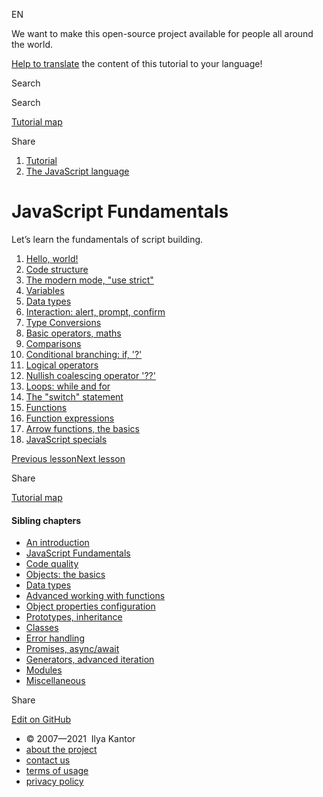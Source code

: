 EN

<!-- -->

We want to make this open-source project available for people all around the world.

[Help to translate](https://javascript.info/translate) the content of this tutorial to your language!

Search

Search

<a href="/tutorial/map" class="map"><span class="map__text">Tutorial map</span></a>

<span class="share-icons__title">Share</span><a href="https://twitter.com/share?url=https%3A%2F%2Fjavascript.info%2Ffirst-steps" class="share share_tw"></a><a href="https://www.facebook.com/sharer/sharer.php?s=100&amp;p%5Burl%5D=https%3A%2F%2Fjavascript.info%2Ffirst-steps" class="share share_fb"></a>

1.  <a href="/" class="breadcrumbs__link"><span class="breadcrumbs__hidden-text">Tutorial</span></a>
2.  <span id="breadcrumb-1"><a href="/js" class="breadcrumbs__link"><span>The JavaScript language</span></a></span>

# JavaScript Fundamentals

Let’s learn the fundamentals of script building.

1.  <a href="/hello-world" class="lessons-list__link">Hello, world!</a>
2.  <a href="/structure" class="lessons-list__link">Code structure</a>
3.  <a href="/strict-mode" class="lessons-list__link">The modern mode, "use strict"</a>
4.  <a href="/variables" class="lessons-list__link">Variables</a>
5.  <a href="/types" class="lessons-list__link">Data types</a>
6.  <a href="/alert-prompt-confirm" class="lessons-list__link">Interaction: alert, prompt, confirm</a>
7.  <a href="/type-conversions" class="lessons-list__link">Type Conversions</a>
8.  <a href="/operators" class="lessons-list__link">Basic operators, maths</a>
9.  <a href="/comparison" class="lessons-list__link">Comparisons</a>
10. <a href="/ifelse" class="lessons-list__link">Conditional branching: if, '?'</a>
11. <a href="/logical-operators" class="lessons-list__link">Logical operators</a>
12. <a href="/nullish-coalescing-operator" class="lessons-list__link">Nullish coalescing operator '??'</a>
13. <a href="/while-for" class="lessons-list__link">Loops: while and for</a>
14. <a href="/switch" class="lessons-list__link">The "switch" statement</a>
15. <a href="/function-basics" class="lessons-list__link">Functions</a>
16. <a href="/function-expressions" class="lessons-list__link">Function expressions</a>
17. <a href="/arrow-functions-basics" class="lessons-list__link">Arrow functions, the basics</a>
18. <a href="/javascript-specials" class="lessons-list__link">JavaScript specials</a>

<a href="/devtools" class="page__nav page__nav_prev"><span class="page__nav-text"><span class="page__nav-text-shortcut"></span></span><span class="page__nav-text-alternate">Previous lesson</span></a><a href="/hello-world" class="page__nav page__nav_next"><span class="page__nav-text"><span class="page__nav-text-shortcut"></span></span><span class="page__nav-text-alternate">Next lesson</span></a>

<span class="share-icons__title">Share</span><a href="https://twitter.com/share?url=https%3A%2F%2Fjavascript.info%2Ffirst-steps" class="share share_tw"></a><a href="https://www.facebook.com/sharer/sharer.php?s=100&amp;p%5Burl%5D=https%3A%2F%2Fjavascript.info%2Ffirst-steps" class="share share_fb"></a>

<a href="/tutorial/map" class="map"><span class="map__text">Tutorial map</span></a>

<a href="/tutorial/map" class="map"></a>

#### Sibling chapters

- <a href="/getting-started" class="sidebar__link">An introduction</a>
- <a href="/first-steps" class="sidebar__link">JavaScript Fundamentals</a>
- <a href="/code-quality" class="sidebar__link">Code quality</a>
- <a href="/object-basics" class="sidebar__link">Objects: the basics</a>
- <a href="/data-types" class="sidebar__link">Data types</a>
- <a href="/advanced-functions" class="sidebar__link">Advanced working with functions</a>
- <a href="/object-properties" class="sidebar__link">Object properties configuration</a>
- <a href="/prototypes" class="sidebar__link">Prototypes, inheritance</a>
- <a href="/classes" class="sidebar__link">Classes</a>
- <a href="/error-handling" class="sidebar__link">Error handling</a>
- <a href="/async" class="sidebar__link">Promises, async/await</a>
- <a href="/generators-iterators" class="sidebar__link">Generators, advanced iteration</a>
- <a href="/modules" class="sidebar__link">Modules</a>
- <a href="/js-misc" class="sidebar__link">Miscellaneous</a>

Share

<a href="https://twitter.com/share?url=https%3A%2F%2Fjavascript.info%2Ffirst-steps" class="share share_tw sidebar__share"></a><a href="https://www.facebook.com/sharer/sharer.php?s=100&amp;p%5Burl%5D=https%3A%2F%2Fjavascript.info%2Ffirst-steps" class="share share_fb sidebar__share"></a>

<a href="https://github.com/javascript-tutorial/en.javascript.info/blob/master/1-js/02-first-steps" class="sidebar__link">Edit on GitHub</a>

- © 2007—2021  Ilya Kantor
- <a href="/about" class="page-footer__link">about the project</a>
- <a href="/about#contact-us" class="page-footer__link">contact us</a>
- <a href="/terms" class="page-footer__link">terms of usage</a>
- <a href="/privacy" class="page-footer__link">privacy policy</a>
